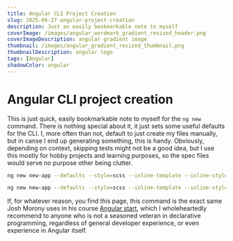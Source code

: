 ```yaml
---
title: Angular CLI Project Creation
slug: 2025-06-27-angular-project-creation
description: Just an easily bookmarkable note to myself
coverImage: /images/angular_wordmark_gradient_resized_header.png
coverImageDescription: angular gradient image
thumbnail: /images/angular_gradient_resized_thumbnail.png
thumbnailDescription: angular logo
tags: [Angular]
shadowColor: angular
---
```


# Angular CLI project creation

This is just quick, easily bookmarkable note to myself for the `ng new` command.
There is nothing special about it, it just sets some useful defaults for the CLI.
I, more often than not, default to just create my files manually, but in canse I end up generating something, this is handy.
Obviously, depending on context, skipping tests might not be a good idea, but I use this mostly for hobby projects and learning purposes, so the spec files would serve no purpose other being clutter.

```bash
ng new new-app --defaults --style=scss --inline-template --inline-style --skip-tests
```

```bash
ng new new-app --defaults --style=scss --inline-template --inline-style --skip-tests
```

If, for whatever reason, you find this page, this command is the exact same Josh Morony uses in his course [Angular start](https://angularstart.com/), which I wholeheartedly recommend to anyone who is not a seasoned veteran in declarative programming, regardless of general developer experience, or even experience in Angular itself.
